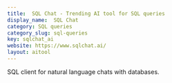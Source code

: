 ```yaml
---
title:  SQL Chat - Trending AI tool for SQL queries
display_name:  SQL Chat
category: SQL queries
category_slug: sql-queries
key: sqlchat_ai
website: https://www.sqlchat.ai/
layout: aitool
---
```


SQL client for natural language chats with databases.

